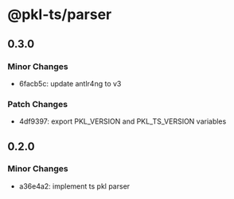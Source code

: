 # @pkl-ts/parser

## 0.3.0

### Minor Changes

- 6facb5c: update antlr4ng to v3

### Patch Changes

- 4df9397: export PKL_VERSION and PKL_TS_VERSION variables

## 0.2.0

### Minor Changes

- a36e4a2: implement ts pkl parser
